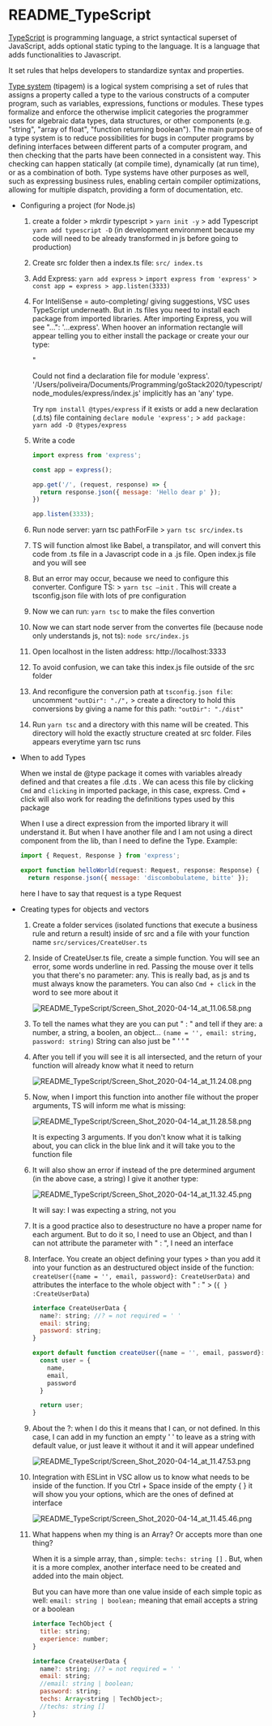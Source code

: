 # README_TypeScript

[TypeScript](https://www.typescriptlang.org/index.html) is programming language, a strict syntactical superset of JavaScript, adds optional static typing to the language. It is a language that adds functionalities to Javascript.

It set rules that helps developers to standardize syntax and properties.

[Type system](https://en.wikipedia.org/wiki/Type_system) (tipagem) is a logical system comprising a set of rules that assigns a property called a type to the various constructs of a computer program, such as variables, expressions, functions or modules. These types formalize and enforce the otherwise implicit categories the programmer uses for algebraic data types, data structures, or other components (e.g. "string", "array of float", "function returning boolean"). The main purpose of a type system is to reduce possibilities for bugs in computer programs by defining interfaces between different parts of a computer program, and then checking that the parts have been connected in a consistent way. This checking can happen statically (at compile time), dynamically (at run time), or as a combination of both. Type systems have other purposes as well, such as expressing business rules, enabling certain compiler optimizations, allowing for multiple dispatch, providing a form of documentation, etc. 

- Configuring a project (for Node.js)
    1. create a folder > mkrdir typescript > `yarn init -y` > add Typescript `yarn add typescript -D` (in development environment because my code will need to  be already transformed in js before going to production)
    2. Create src folder then a index.ts file: `src/ index.ts`
    3. Add Express: `yarn add express` > `import express from 'express'` > `const app = express > app.listen(3333)`
    4. For InteliSense = auto-completing/ giving suggestions, VSC uses TypeScript underneath. But in .ts files you need to install each package from imported libraries. After importing Express, you will see "...":  '...express'. When hoover an information rectangle will appear telling you to either install the package or create your our type: 

        "

        Could not find a declaration file for module 'express'. '/Users/poliveira/Documents/Programming/goStack2020/typescript/node_modules/express/index.js' implicitly has an 'any' type.

        Try `npm install @types/express` if it exists or add a new declaration (.d.ts) file containing `declare module 'express';` > `add package: yarn add -D @types/express`

    5. Write a code

        ```jsx
        import express from 'express';

        const app = express();

        app.get('/', (request, response) => {
          return response.json({ message: 'Hello dear p' });
        })

        app.listen(3333);
        ```

    6. Run node server: yarn tsc pathForFile > `yarn tsc src/index.ts`
    7. TS will function almost like Babel, a transpilator, and will convert this code from .ts file in a Javascript code in a .js file. Open index.js file and you will see
    8. But an error may occur, because we need to configure this converter. Configure TS: >  `yarn tsc —init` . This will create a tsconfig.json file with lots of pre configuration
    9. Now we can run: `yarn tsc` to make the files convertion
    10. Now we can start node server from the convertes file (because node only understands js, not ts): `node src/index.js`
    11. Open localhost in the listen address: http://localhost:3333
    12. To avoid confusion, we can take this index.js file outside of the src folder
    13. And reconfigure the conversion path at `tsconfig.json file`: uncomment `"outDir": "./",` > create a directory to hold this conversions by giving a name for this path: `"outDir": "./dist"`
    14. Run `yarn tsc` and a directory with this name will be created. This directory will hold the exactly structure created at src folder. Files appears everytime yarn tsc runs

- When to add Types

    When we instal de @type package it comes with variables already defined and that creates a file .d.ts . We can acess this file by clicking `Cmd` and `clicking` in imported package, in this case, express. Cmd + click will also work for reading the definitions types used by this package

    When I use a direct  expression from the imported library it will understand it. But when I have another file and I am not using a direct component from the lib, than I need to define the Type. Example: 

    ```jsx
    import { Request, Response } from 'express';

    export function helloWorld(request: Request, response: Response) {
      return response.json({ message: 'discombobulateme, bitte' });
    ```

    here I have to say that request is a type Request

- Creating types for objects and vectors
    1. Create a folder services (isolated functions that execute a business rule and return a result) inside of src and a file with your function name `src/services/CreateUser.ts`
    2. Inside of CreateUser.ts file, create a simple function. You will see an error, some words underline in red. Passing the mouse over it tells you that there's no parameter: any. This is really bad, as js and ts must always know the parameters. You can also `Cmd + click` in the word to see more about it

        ![README_TypeScript/Screen_Shot_2020-04-14_at_11.06.58.png](README_TypeScript/Screen_Shot_2020-04-14_at_11.06.58.png)

    3. To tell the names what they are you can put " : " and tell if they are: a number, a string, a boolen, an object... `(name = '', email: string, password: string)` String can also just be " ' ' "
    4. After you tell if you will see it is all intersected, and the return of your function will already know what it need to return

        ![README_TypeScript/Screen_Shot_2020-04-14_at_11.24.08.png](README_TypeScript/Screen_Shot_2020-04-14_at_11.24.08.png)

    5. Now, when I import this function into another file without the proper arguments, TS will inform me what is missing: 

        ![README_TypeScript/Screen_Shot_2020-04-14_at_11.28.58.png](README_TypeScript/Screen_Shot_2020-04-14_at_11.28.58.png)

        It is expecting 3 arguments. If you don't know what it is talking about, you can click in the blue link and it will take you to the function file

    6. It will also show an error if instead of the pre determined argument (in the above case, a string) I give it another type: 

        ![README_TypeScript/Screen_Shot_2020-04-14_at_11.32.45.png](README_TypeScript/Screen_Shot_2020-04-14_at_11.32.45.png)

        It will say: I was expecting a string, not you

    7. It is a good practice also to desestructure no have a proper name for each argument. But to do it so, I need to use an Object, and than I can not attribute the parameter with " : ", I need an interface
    8. Interface. You create an object defining your types > than you add it into your function as an destructured object inside of the function: `createUser({name = '', email, password}: CreateUserData)` and attributes the interface to the whole object with " : " > (`{ } :CreateUserData`)

        ```jsx
        interface CreateUserData {
          name?: string; //? = not required = ' ' 
          email: string;
          password: string;
        }

        export default function createUser({name = '', email, password}: CreateUserData) {
          const user = {
            name, 
            email,
            password
          }

          return user;
        }
        ```

    9. About the ?: when I do this it means that I can, or not defined. In this case, I can add in my function an empty ' ' to leave as a string with default value, or just leave it without it and it will appear undefined

        ![README_TypeScript/Screen_Shot_2020-04-14_at_11.47.53.png](README_TypeScript/Screen_Shot_2020-04-14_at_11.47.53.png)

    10. Integration with ESLint in VSC allow us to know what needs to be inside of the function. If you Ctrl + Space inside of the empty { } it will show you your options, which are the ones of defined at interface

        ![README_TypeScript/Screen_Shot_2020-04-14_at_11.45.46.png](README_TypeScript/Screen_Shot_2020-04-14_at_11.45.46.png)

    11. What happens when my thing is an Array? Or accepts more than one thing?

        When it is a simple array, than , simple: `techs: string []` . But, when it is a more complex, another interface need to be created and added into the main object. 

        But you can have more than one value inside of each simple topic as well: `email: string | boolean;` meaning that email accepts a string or a boolean

        ```jsx
        interface TechObject {
          title: string;
          experience: number;
        }

        interface CreateUserData {
          name?: string; //? = not required = ' ' 
          email: string;
          //email: string | boolean;
          password: string;
          techs: Array<string | TechObject>;
          //techs: string [] 
        }
        ```